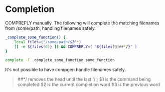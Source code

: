 # Completion

COMPREPLY manually.
The following will complete the matching filenames from /some/path, handling filenames safely.

```bash
_complete_some_function() {
    local files=("/some/path/$2"*)
    [[ -e ${files[0]} ]] && COMPREPLY=( "${files[@]##*/}" )
}

complete -F _complete_some_function some_function
```

It's not possible to have compgen handle filenames safely.

> ##*/
removes the head until the last '/';
> $1
is the command being completed
> $2
is the current completion word
> $3
is the previous word

